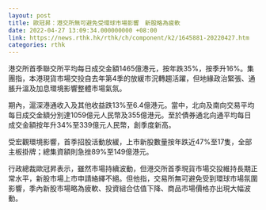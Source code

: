 ```yaml
---
layout: post
title: 歐冠昇：港交所無可避免受環球市場影響　新股略為疲軟
date: 2022-04-27 13:09:34.000000000 +08:00
link: https://news.rthk.hk/rthk/ch/component/k2/1645881-20220427.htm
categories: rthk
---
```


港交所首季聯交所平均每日成交金額1465億港元，按年跌35%，按季升16%。集團指，本港現貨市場交投自去年第4季的放緩市況轉趨活躍，但地緣政治緊張、通脹升溫及加息環境影響整體市場氣氛。

期內，滬深港通收入及其他收益跌13%至6.4億港元。當中，北向及南向交易平均每日成交金額分別達1059億元人民幣及355億港元。至於債券通北向通平均每日成交金額按年升34%至339億元人民幣，創季度新高。

受宏觀環境影響，首季招股活動放緩，上市新股數量按年跌近47%至17隻，全部主板掛牌；總集資額則急挫89%至149億港元。

行政總裁歐冠昇表示，雖然市場持續波動，但港交所首季現貨市場交投維持長期正常水平，新股市場上市申請絡繹不絕。但他指，交易所無可避免受到環球市場氛圍影響，季內新股市場略為疲軟、投資組合估值下降、商品市場價格亦出現大幅波動。
